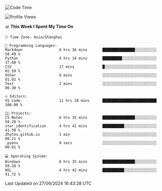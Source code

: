 <!--START_SECTION:waka-->
![Code Time](http://img.shields.io/badge/Code%20Time-1%2C810%20hrs%2043%20mins-blue)

![Profile Views](http://img.shields.io/badge/Profile%20Views-5-blue)

📊 **This Week I Spent My Time On** 

```text
🕑︎ Time Zone: Asia/Shanghai

💬 Programming Languages: 
Markdown                 6 hrs 36 mins       ███████████████░░░░░░░░░░   58.49 % 
Python                   4 hrs 14 mins       █████████░░░░░░░░░░░░░░░░   37.60 % 
CSV                      17 mins             █░░░░░░░░░░░░░░░░░░░░░░░░   02.59 % 
Other                    6 mins              ░░░░░░░░░░░░░░░░░░░░░░░░░   01.02 % 
Text                     2 mins              ░░░░░░░░░░░░░░░░░░░░░░░░░   00.30 % 

🔥 Editors: 
VS Code                  11 hrs 18 mins      █████████████████████████   100.00 % 

🐱‍💻 Projects: 
CS-Notes                 6 hrs 35 mins       ███████████████░░░░░░░░░░   58.28 % 
star_identification      4 hrs 41 mins       ██████████░░░░░░░░░░░░░░░   41.50 % 
Zhytou.github.io         1 min               ░░░░░░░░░░░░░░░░░░░░░░░░░   00.21 % 
.pyenv                   0 secs              ░░░░░░░░░░░░░░░░░░░░░░░░░   00.01 % 

💻 Operating System: 
Windows                  6 hrs 35 mins       ███████████████░░░░░░░░░░   58.28 % 
WSL                      4 hrs 42 mins       ██████████░░░░░░░░░░░░░░░   41.72 % 
```


 Last Updated on 27/06/2024 16:43:28 UTC
<!--END_SECTION:waka-->
